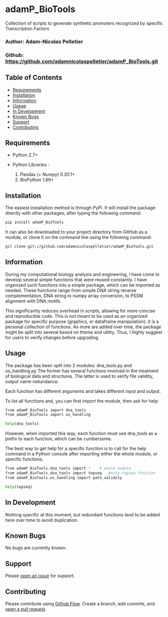 # adamP_BioTools
Collection of scripts to generate synthetic promoters recognized by specific Transcription Factors

### Author: Adam-Nicolas Pelletier
### Github: https://github.com/adamnicolaspelletier/adamP_BioTools.git

## Table of Contents

- [Requirements](#requirements)
- [Installation](#installation)
- [Information](#information)
- [Usage](#usage)
- [In Development](#in-development)
- [Known Bugs](#known-bugs)
- [Support](#support)
- [Contributing](#contributing)



## Requirements

* Python 2.7+

* Python Libraries :

  1. Pandas (+ Numpy) 0.20.1+
  2. BioPython 1.69+





## Installation

The easiest installation method is through PyPi. It will install the package directly with other packages, after typing the following command:

```sh
pip install adamP_BioTools

```

It can also be downloaded to your project directory from GitHub as a module, or clone it on the command line using the following command:

```sh
git clone git://github.com/adamnicolaspelletier/adamP_BioTools.git

```

## Information

During my computational biology analysis and engineering, I have come to develop several simple functions that were reused constantly. I have organized such functions into a simple package,  which can be imported as needed. These functions range from simple DNA string reverse complementation, DNA string to numpy array conversion, to PSSM alignment with DNA motifs.

This significantly reduces overhead in scripts, allowing for more concise and reproducible code. 
This is not meant to be used as an organized package for specific purpose (graphics, or dataframe manipulation): it is a personal collection of functions. As more are added over time, the package might be split into several based on theme and utility. Thus, I highly suggest for users to verify changes before upgrading. 


## Usage

The package has been split into 2 modules: dna_tools.py and os_handling.py
The former has several functions involved in the treatment of biological data and structures. 
The latter is used to verify file validity, output name redundance.

Each function has different arguments and takes different input and output. 

To list all functions and, you can first import the module, then ask for help:

```sh
from adamP_BioTools import dna_tools
from adamP_BioTools import os_handling

help(dna_tools)

```

However, when imported this way, each function must use dna_tools as a prefix to each function, which can be cumbersome. 

The best way to get help for a specific function is to call for the help command in a Python console after importing either the whole module, or specific functions.

```sh
from adamP_BioTools.dna_tools import *    # whole module
from adamP_BioTools.dna_tools import topseq   #only topseq function
from adamP_BioTools.os_handling import path_validity

help(topseq)

```



## In Development

Nothing specific at this moment, but redundant functions tend to be added here over time to avoid duplication. 


## Known Bugs

No bugs are currently known.

## Support

Please [open an issue](https://github.com/adamnicolaspelletier/adamP_BioTools.git/issues/new) for support.


## Contributing

Please contribute using [Github Flow](https://guides.github.com/introduction/flow/). Create a branch, add commits, and [open a pull request](https://github.com/adamnicolaspelletier/adamP_BioTools/compare/).

